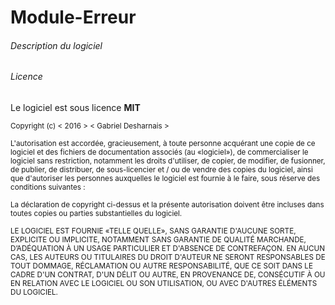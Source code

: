 # Module-Erreur
###### Description du logiciel

###### Licence
Le logiciel est sous licence **MIT**

<sup>Copyright (c) < 2016 > < Gabriel Desharnais >

<sup>L'autorisation est accordée, gracieusement, à toute personne acquérant une copie de ce logiciel et des fichiers de documentation associés (au «logiciel»), de commercialiser le logiciel sans restriction, notamment les droits d'utiliser, de copier, de modifier, de fusionner, de publier, de distribuer, de sous-licencier et / ou de vendre des copies du logiciel, ainsi que d'autoriser les personnes auxquelles le logiciel est fournie à le faire, sous réserve des conditions suivantes :

<sup>La déclaration de copyright ci-dessus et la présente autorisation doivent être incluses dans toutes copies ou parties substantielles du logiciel.

<sup>LE LOGICIEL EST FOURNIE «TELLE QUELLE», SANS GARANTIE D'AUCUNE SORTE, EXPLICITE OU IMPLICITE, NOTAMMENT SANS GARANTIE DE QUALITÉ MARCHANDE, D’ADÉQUATION À UN USAGE PARTICULIER ET D'ABSENCE DE CONTREFAÇON. EN AUCUN CAS, LES AUTEURS OU TITULAIRES DU DROIT D'AUTEUR NE SERONT RESPONSABLES DE TOUT DOMMAGE, RÉCLAMATION OU AUTRE RESPONSABILITÉ, QUE CE SOIT DANS LE CADRE D'UN CONTRAT, D'UN DÉLIT OU AUTRE, EN PROVENANCE DE, CONSÉCUTIF À OU EN RELATION AVEC LE LOGICIEL OU SON UTILISATION, OU AVEC D'AUTRES ÉLÉMENTS DU LOGICIEL.
